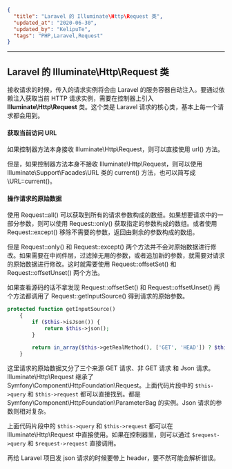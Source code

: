 ```json
{
  "title": "Laravel 的 Illuminate\Http\Request 类",
  "updated_at": "2020-06-30",
  "updated_by": "KelipuTe",
  "tags": "PHP,Laravel,Request"
}
```

---

## Laravel 的 Illuminate\Http\Request 类

接收请求的时候，传入的请求实例将会由 Laravel 的服务容器自动注入。要通过依赖注入获取当前 HTTP 请求实例，需要在控制器上引入 **Illuminate\Http\Request** 类。这个类是 Laravel 请求的核心类，基本上每一个请求都会用到。

#### 获取当前访问 URL

如果控制器方法本身接收 Illuminate\Http\Request，则可以直接使用 url() 方法。

但是，如果控制器方法本身不接收 Illuminate\Http\Request，则可以使用 Illuminate\Support\Facades\URL 类的 current() 方法，也可以简写成 \URL::current()。

#### 操作请求的原始数据

使用 Request::all() 可以获取到所有的请求参数构成的数组。如果想要请求中的一部分参数，则可以使用 Request::only() 获取指定的参数构成的数组。或者使用 Request::except() 移除不需要的参数，返回由剩余的参数构成的数组。

但是 Request::only() 和 Request::except() 两个方法并不会对原始数据进行修改。如果需要在中间件层，过滤掉无用的参数，或者追加新的参数，就需要对请求的原始数据进行修改。这时就需要使用 Request::offsetSet() 和 Request::offsetUnset() 两个方法。

如果查看源码的话不拿发现 Request::offsetSet() 和 Request::offsetUnset() 两个方法都调用了 Request::getInputSource() 得到请求的原始参数。

```php
protected function getInputSource()
    {
        if ($this->isJson()) {
            return $this->json();
        }

        return in_array($this->getRealMethod(), ['GET', 'HEAD']) ? $this->query : $this->request;
    }
```

这里请求的原始数据又分了三个来源 GET 请求、非 GET 请求 和 Json 请求。
Illuminate\Http\Request 继承了 Symfony\Component\HttpFoundation\Request。上面代码片段中的 `$this->query` 和 `$this->request` 都可以直接找到。都是 Symfony\Component\HttpFoundation\ParameterBag 的实例。Json 请求的参数则相对复杂。

上面代码片段中的 `$this->query` 和 `$this->request` 都可以在 Illuminate\Http\Request 中直接使用。如果在控制器里，则可以通过 `$request->query` 和 `$request->request` 直接调用。

再给 Laravel 项目发 json 请求的时候要带上 header，要不然可能会解析错误。